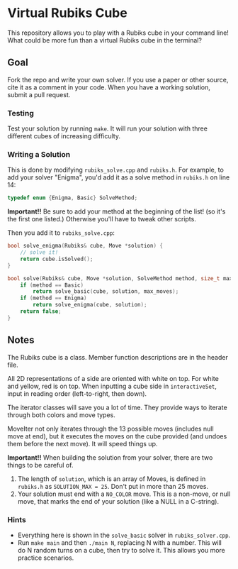 # Virtual Rubiks Cube

This repository allows you to play with a Rubiks cube in your command line! What could be more fun than a virtual Rubiks cube in the terminal?

## Goal

Fork the repo and write your own solver. If you use a paper or other source, cite it as a comment in your code. When you have a working solution, submit a pull request.

### Testing

Test your solution by running `make`. It will run your solution with three different cubes of increasing difficulty.

### Writing a Solution

This is done by modifying `rubiks_solve.cpp` and `rubiks.h`. For example, to add your solver "Enigma", you'd add it as a solve method in `rubiks.h` on line 14:

```c++
typedef enum {Enigma, Basic} SolveMethod;
```

**Important!!** Be sure to add your method at the beginning of the list! (so it's the first one listed.) Otherwise you'll have to tweak other scripts.

Then you add it to `rubiks_solve.cpp`:

```c++
bool solve_enigma(Rubiks& cube, Move *solution) {
    // solve it!
    return cube.isSolved();
}

bool solve(Rubiks& cube, Move *solution, SolveMethod method, size_t max_moves) {
    if (method == Basic)
        return solve_basic(cube, solution, max_moves);
    if (method == Enigma)
        return solve_enigma(cube, solution);
    return false;
}
```

## Notes

The Rubiks cube is a class. Member function descriptions are in the header file.

All 2D representations of a side are oriented with white on top. For white and yellow, red is on top. When inputting a cube side in `interactiveSet`, input in reading order (left-to-right, then down).

The iterator classes will save you a lot of time. They provide ways to iterate through both colors and move types.

MoveIter not only iterates through the 13 possible moves (includes null move at end), but it executes the moves on the cube provided (and undoes them before the next move). It will speed things up.

**Important!!** When building the solution from your solver, there are two things to be careful of.

1. The length of `solution`, which is an array of Moves, is defined in `rubiks.h` as `SOLUTION_MAX = 25`. Don't put in more than 25 moves.
2. Your solution must end with a `NO_COLOR` move. This is a non-move, or null move, that marks the end of your solution (like a NULL in a C-string).

### Hints

- Everything here is shown in the `solve_basic` solver in `rubiks_solver.cpp`.
- Run `make main` and then `./main N`, replacing N with a number. This will do N random turns on a cube, then try to solve it. This allows you more practice scenarios.
